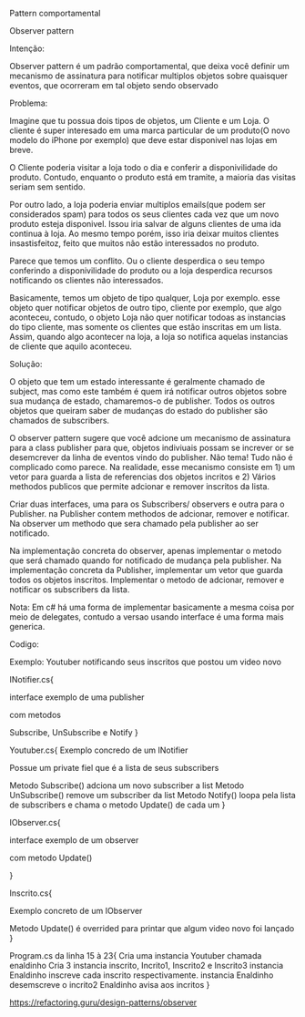 Pattern comportamental

Observer pattern

Intenção:

Observer pattern é um padrão comportamental, que deixa você definir um mecanismo de assinatura para notificar multiplos objetos sobre quaisquer eventos, que ocorreram em tal objeto
sendo observado

Problema:

Imagine que tu possua dois tipos de objetos, um Cliente e um Loja. O cliente é super interesado em uma marca particular de um produto(O novo modelo do iPhone por exemplo) que deve
estar disponivel nas lojas em breve.

O Cliente poderia visitar a loja todo o dia e conferir a disponivilidade do produto. Contudo, enquanto o produto está em tramite, a maioria das visitas seriam sem sentido.

Por outro lado, a loja poderia enviar multiplos emails(que podem ser considerados spam) para todos os seus clientes cada vez que um novo produto esteja disponivel. Issou iria
salvar de alguns clientes de uma ida continua à loja. Ao mesmo tempo porém, isso iria deixar muitos clientes insastisfeitoz, feito que muitos não estão interessados no produto.

Parece que temos um conflito. Ou o cliente desperdica o seu tempo conferindo a disponivilidade do produto ou a loja desperdica recursos notificando os clientes não interessados.

Basicamente, temos um objeto de tipo qualquer, Loja por exemplo. esse objeto quer notificar objetos de outro tipo, cliente por exemplo, que algo aconteceu, contudo, o objeto Loja não quer
notificar todoas as instancias do tipo cliente, mas somente os clientes que estão inscritas em um lista. Assim, quando algo acontecer na loja, a loja so notifica aquelas instancias de cliente
que aquilo aconteceu.


Solução:

O objeto que tem um estado interessante é geralmente chamado de subject, mas como este também é quem irá notificar outros objetos sobre sua mudança de estado, chamaremos-o de
publisher. Todos os outros objetos que queiram saber de mudanças do estado do publisher são chamados de subscribers.

O observer pattern sugere que você adcione um mecanismo de assinatura para a class publisher para que, objetos indiviuais possam se increver or se desemcrever da linha de eventos
vindo do publisher. Não tema! Tudo não é complicado como parece. Na realidade, esse mecanismo consiste em 1) um vetor para guarda a lista de referencias dos objetos incritos e 2)
Vários methodos publicos que permite adcionar e remover inscritos da lista.


Criar duas interfaces, uma para os Subscribers/ observers e outra para o Publisher. na Publisher contem methodos de adcionar, remover e notificar. Na observer um methodo que sera chamado
pela publisher ao ser notificado.

Na implementação concreta do observer, apenas implementar o metodo que será chamado quando for notificado de mudança pela publisher.
Na implementação concreta da Publisher, implementar um vetor que guarda todos os objetos inscritos. Implementar o metodo de adcionar, remover e notificar os subscribers da lista.

Nota: Em c# há uma forma de implementar basicamente a mesma coisa por meio de delegates, contudo a versao usando interface é uma forma mais generica.


Codigo:

Exemplo: Youtuber notificando seus inscritos que postou um video novo

INotifier.cs{

interface exemplo de uma publisher

com metodos

Subscribe, UnSubscribe e Notify
}

Youtuber.cs{
Exemplo concredo de um INotifier

Possue um private fiel que é a lista de seus subscribers

Metodo Subscribe() adciona um novo subscriber a list
Metodo UnSubscribe() remove um subscriber da list
Metodo Notify() loopa pela lista de subscribers e chama o metodo Update() de cada um
}

IObserver.cs{

interface exemplo de um observer

com metodo Update()

}

Inscrito.cs{

Exemplo concreto de um IObserver

Metodo Update() é overrided para printar que algum video novo foi lançado
}

Program.cs da linha 15 à 23{
Cria uma instancia Youtuber chamada enaldinho
Cria 3 instancia inscrito, Incrito1, Inscrito2 e Inscrito3
instancia Enaldinho inscreve cada inscrito respectivamente.
instancia Enaldinho desemscreve o incrito2
Enaldinho avisa aos incritos
}





https://refactoring.guru/design-patterns/observer